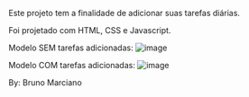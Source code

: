 Este projeto tem a finalidade de adicionar suas tarefas diárias. 

Foi projetado com HTML, CSS e Javascript.

Modelo SEM tarefas adicionadas: ![image](https://github.com/obrunomarciano/lista-tarefas/assets/122938679/b9e85b68-950e-4636-b1f5-1d9df4295ba2)

Modelo COM tarefas adicionadas: ![image](https://github.com/obrunomarciano/lista-tarefas/assets/122938679/1e10936f-38c8-42ec-b755-a1b76db0372e)


By: Bruno Marciano
